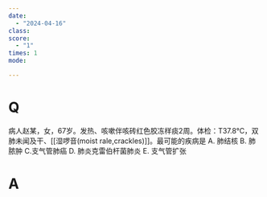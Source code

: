 ```yaml
---
date:
  - "2024-04-16"
class: 
score:
  - "1"
times: 1
mode:

---
```



# Q
病人赵某，女，67岁。发热、咳嗽伴咳砖红色胶冻样痰2周。体检：T37.8°C，双肺未闻及干、[[湿啰音(moist rale,crackles)]]。最可能的疾病是
A. 肺结核 B. 肺脓肿 C.支气管肺癌
D. 肺炎克雷伯杆菌肺炎 E. 支气管扩张

# A



